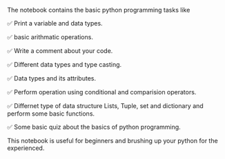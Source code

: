 The notebook contains the basic python programming tasks like 

✅ Print a variable and data types.

✅ basic arithmatic operations.

✅ Write a comment about your code.

✅ Different data types and type casting.

✅ Data types and its attributes.

✅ Perform operation using conditional and comparision operators.

✅ Differnet type of data structure Lists, Tuple, set and dictionary and perform some basic functions.

✅ Some basic quiz about the basics of python programming.

This notebook is useful for beginners and brushing up your python for the experienced.
